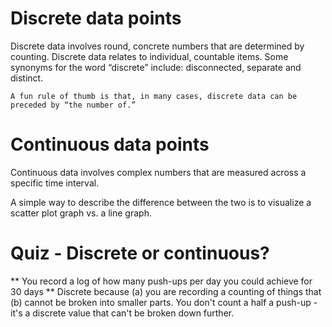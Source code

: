 # Discrete data points
Discrete data involves round, concrete numbers that are determined by counting. Discrete data relates to individual, countable items.
Some synonyms for the word “discrete” include: disconnected, separate and distinct. 

`A fun rule of thumb is that, in many cases, discrete data can be preceded by “the number of.”`

# Continuous data points
Continuous data involves complex numbers that are measured across a specific time interval.

A simple way to describe the difference between the two is to visualize a scatter plot graph vs. a line graph.

# Quiz - Discrete or continuous?
** You record a log of how many push-ups per day you could achieve for 30 days **
Discrete because (a) you are recording a counting of things that (b) cannot be broken into smaller parts. You don't count a half a push-up - it's a discrete value that can't be broken down further.  
